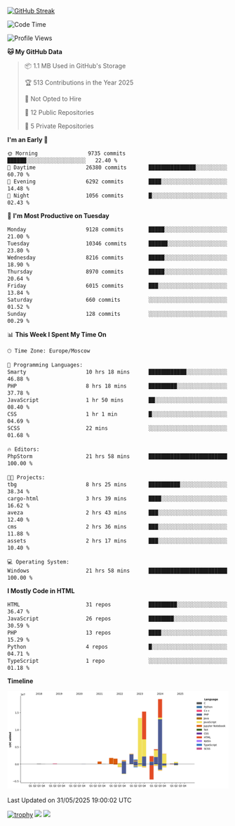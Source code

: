 [![GitHub Streak](https://github-readme-streak-stats.herokuapp.com/?user=yogik10)](https://git.io/streak-stats)
<!--START_SECTION:waka-->
![Code Time](http://img.shields.io/badge/Code%20Time-1%2C379%20hrs%2028%20mins-blue)

![Profile Views](http://img.shields.io/badge/Profile%20Views-0-blue)

**🐱 My GitHub Data** 

> 📦 1.1 MB Used in GitHub's Storage 
 > 
> 🏆 513 Contributions in the Year 2025
 > 
> 🚫 Not Opted to Hire
 > 
> 📜 12 Public Repositories 
 > 
> 🔑 5 Private Repositories 
 > 
**I'm an Early 🐤** 

```text
🌞 Morning                9735 commits        ██████░░░░░░░░░░░░░░░░░░░   22.40 % 
🌆 Daytime                26380 commits       ███████████████░░░░░░░░░░   60.70 % 
🌃 Evening                6292 commits        ████░░░░░░░░░░░░░░░░░░░░░   14.48 % 
🌙 Night                  1056 commits        █░░░░░░░░░░░░░░░░░░░░░░░░   02.43 % 
```
📅 **I'm Most Productive on Tuesday** 

```text
Monday                   9128 commits        █████░░░░░░░░░░░░░░░░░░░░   21.00 % 
Tuesday                  10346 commits       ██████░░░░░░░░░░░░░░░░░░░   23.80 % 
Wednesday                8216 commits        █████░░░░░░░░░░░░░░░░░░░░   18.90 % 
Thursday                 8970 commits        █████░░░░░░░░░░░░░░░░░░░░   20.64 % 
Friday                   6015 commits        ███░░░░░░░░░░░░░░░░░░░░░░   13.84 % 
Saturday                 660 commits         ░░░░░░░░░░░░░░░░░░░░░░░░░   01.52 % 
Sunday                   128 commits         ░░░░░░░░░░░░░░░░░░░░░░░░░   00.29 % 
```


📊 **This Week I Spent My Time On** 

```text
🕑︎ Time Zone: Europe/Moscow

💬 Programming Languages: 
Smarty                   10 hrs 18 mins      ████████████░░░░░░░░░░░░░   46.88 % 
PHP                      8 hrs 18 mins       █████████░░░░░░░░░░░░░░░░   37.78 % 
JavaScript               1 hr 50 mins        ██░░░░░░░░░░░░░░░░░░░░░░░   08.40 % 
CSS                      1 hr 1 min          █░░░░░░░░░░░░░░░░░░░░░░░░   04.69 % 
SCSS                     22 mins             ░░░░░░░░░░░░░░░░░░░░░░░░░   01.68 % 

🔥 Editors: 
PhpStorm                 21 hrs 58 mins      █████████████████████████   100.00 % 

🐱‍💻 Projects: 
tbg                      8 hrs 25 mins       ██████████░░░░░░░░░░░░░░░   38.34 % 
cargo-html               3 hrs 39 mins       ████░░░░░░░░░░░░░░░░░░░░░   16.62 % 
aveza                    2 hrs 43 mins       ███░░░░░░░░░░░░░░░░░░░░░░   12.40 % 
cms                      2 hrs 36 mins       ███░░░░░░░░░░░░░░░░░░░░░░   11.88 % 
assets                   2 hrs 17 mins       ███░░░░░░░░░░░░░░░░░░░░░░   10.40 % 

💻 Operating System: 
Windows                  21 hrs 58 mins      █████████████████████████   100.00 % 
```

**I Mostly Code in HTML** 

```text
HTML                     31 repos            █████████░░░░░░░░░░░░░░░░   36.47 % 
JavaScript               26 repos            ████████░░░░░░░░░░░░░░░░░   30.59 % 
PHP                      13 repos            ████░░░░░░░░░░░░░░░░░░░░░   15.29 % 
Python                   4 repos             █░░░░░░░░░░░░░░░░░░░░░░░░   04.71 % 
TypeScript               1 repo              ░░░░░░░░░░░░░░░░░░░░░░░░░   01.18 % 
```



**Timeline**

![Lines of Code chart](https://raw.githubusercontent.com/Yogik10/Yogik10/main/assets/bar_graph.png)


 Last Updated on 31/05/2025 19:00:02 UTC
<!--END_SECTION:waka-->
[![trophy](https://github-profile-trophy.vercel.app/?username=yogik10)](https://github.com/ryo-ma/github-profile-trophy)
![](https://github-profile-summary-cards.vercel.app/api/cards/profile-details?username=yogik10&theme=solarized_dark)
![](https://github-profile-summary-cards.vercel.app/api/cards/most-commit-language?username=yogik10&theme=solarized_dark)


